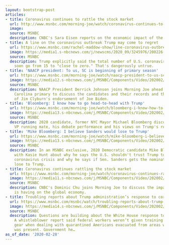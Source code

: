 ```yaml
---
layout: bootstrap-post
articles:
- title: Coronavirus continues to rattle the stock market
  url: http://www.msnbc.com/morning-joe/watch/coronavirus-continues-to-rattle-the-stock-market-79606341958
  image: 
  source: MSNBC
  description: CNBC's Sara Eisen reports on the economic impact of the coronavirus.
- title: A line on the coronavirus outbreak Trump may come to regret
  url: https://www.msnbc.com/rachel-maddow-show/line-coronavirus-outbreak-trump-may-come-regret-n1144686
  image: https://media1.s-nbcnews.com/j/newscms/2020_09/3245976/200226-donald-trump-coronavirus-presser-ew-644p_e64fa0e26f7250815b8047c5b8e5fed9.nbcnews-fp-1200-630.jpg
  source: MSNBC
  description: Trump explicitly said the total number of U.S. coronavirus cases will
    soon go from 15 to "close to zero." That's dangerously untrue.
- title: 'NAACP president: To us, SC is beginning of primary season'
  url: https://www.msnbc.com/morning-joe/watch/naacp-president-to-us-sc-is-beginning-of-primary-season-79604805849
  image: https://media12.s-nbcnews.com/j/MSNBC/Components/Video/202002/n_mj_derrick_200228_1920x1080.nbcnews-fp-1200-630.jpg
  source: MSNBC
  description: NAACP President Derrick Johnson joins Morning Joe ahead of the South
    Carolina primary to discuss the candidates and their records and the importance
    of Jim Clyburn's endorsement of Joe Biden.
- title: 'Bloomberg: I know how to go head-to-head with Trump'
  url: https://www.msnbc.com/morning-joe/watch/bloomberg-i-know-how-to-go-head-to-head-with-trump-79603269557
  image: https://media13.s-nbcnews.com/j/MSNBC/Components/Video/202002/n_mj_bloom2_200228_1920x1080.nbcnews-fp-1200-630.jpg
  source: MSNBC
  description: 2020 candidate, former NYC Mayor Michael Bloomberg discusses a possible
    VP running mate, his debate performance and his views on Trump's record and career.
- title: 'Mike Bloomberg: I believe Sanders would lose to Trump'
  url: https://www.msnbc.com/morning-joe/watch/mike-bloomberg-i-believe-sanders-would-lose-to-trump-79603269528
  image: https://media13.s-nbcnews.com/j/MSNBC/Components/Video/202002/n_mj_bloom1_200228_1920x1080.nbcnews-fp-1200-630.jpg
  source: MSNBC
  description: In an MSNBC exclusive, 2020 Democratic candidate Mike Bloomberg talks
    with Kasie Hunt about why he says the U.S. shouldn't trust Trump to handle the
    coronavirus crisis and why he says if Sen. Sanders gets the nomination, he will
    lose to Trump.
- title: Coronavirus continues rattling the stock market
  url: https://www.msnbc.com/morning-joe/watch/coronavirus-continues-rattling-the-stock-market-79600197985
  image: https://media11.s-nbcnews.com/j/MSNBC/Components/Video/202002/n_mj_dom_200228_1920x1080.nbcnews-fp-1200-630.jpg
  source: MSNBC
  description: CNBC's Dominic Chu joins Morning Joe to discuss the impact the coronavirus
    is having on the global economy.
- title: Troubling reports about Trump administration’s response to coronavirus outbreak
  url: https://www.msnbc.com/msnbc/watch/troubling-reports-about-trump-administration-s-response-to-coronavirus-outbreak-79601221888
  image: https://media14.s-nbcnews.com/j/MSNBC/Components/Video/202002/n_msnbc_brk_daythatwas_200228.nbcnews-fp-1200-630.jpg
  source: MSNBC
  description: Questions are building about the White House response to coronavirus.
    A whistleblower report said federal workers weren’t given training or protective
    gear when dealing with quarantined Americans evacuated from areas where the virus
    was present. Government he…
as_of_date: '2020-02-28'
---
```


